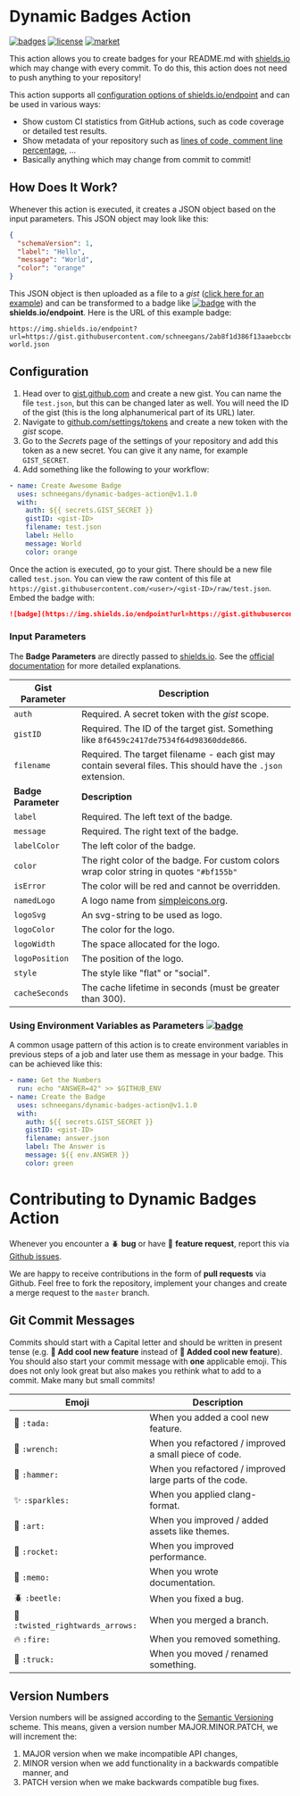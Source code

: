 # Dynamic Badges Action

[![badges](https://github.com/Schneegans/dynamic-badges-action/workflows/Build%20Badges/badge.svg)](https://github.com/Schneegans/dynamic-badges-action/actions)
[![license](https://img.shields.io/badge/License-MIT-purple.svg)](LICENSE)
[![market](https://img.shields.io/badge/Get_it-on_the_Marketplace-informational.svg)](https://github.com/marketplace/actions/dynamic-badges)

This action allows you to create badges for your README.md with [shields.io](https://shields.io) which may change with every commit. To do this, this action does not need to push anything to your repository!

This action supports all [configuration options of shields.io/endpoint](https://shields.io/endpoint) and can be used in various ways:
* Show custom CI statistics from GitHub actions, such as code coverage or detailed test results.
* Show metadata of your repository such as [lines of code, comment line percentage](https://schneegans.github.io/tutorials/2020/08/16/badges), ...
* Basically anything which may change from commit to commit!

## How Does It Work?

Whenever this action is executed, it creates a JSON object based on the input parameters.
This JSON object may look like this:

```json
{
  "schemaVersion": 1,
  "label": "Hello",
  "message": "World",
  "color": "orange"
}
```

This JSON object is then uploaded as a file to a *gist* ([click here for an example](https://gist.github.com/Schneegans/2ab8f1d386f13aaebccbd87dac94068d)) and can be transformed to a badge like [![badge](https://img.shields.io/endpoint?url=https://gist.githubusercontent.com/schneegans/2ab8f1d386f13aaebccbd87dac94068d/raw/hello-world.json)](https://img.shields.io/endpoint?url=https://gist.githubusercontent.com/schneegans/2ab8f1d386f13aaebccbd87dac94068d/raw/hello-world.json) with the **shields.io/endpoint**. Here is the URL of this example badge:

```
https://img.shields.io/endpoint?url=https://gist.githubusercontent.com/schneegans/2ab8f1d386f13aaebccbd87dac94068d/raw/hello-world.json
```

## Configuration

1. Head over to [gist.github.com](https://gist.github.com/) and create a new gist. You can name the file `test.json`, but this can be changed later as well. You will need the ID of the gist (this is the long alphanumerical part of its URL) later.
2. Navigate to [github.com/settings/tokens](https://github.com/settings/tokens) and create a new token with the *gist* scope.
3. Go to the *Secrets* page of the settings of your repository and add this token as a new secret. You can give it any name, for example `GIST_SECRET`.
4. Add something like the following to your workflow:
```yml
- name: Create Awesome Badge
  uses: schneegans/dynamic-badges-action@v1.1.0
  with:
    auth: ${{ secrets.GIST_SECRET }}
    gistID: <gist-ID>
    filename: test.json
    label: Hello
    message: World
    color: orange
```

Once the action is executed, go to your gist.
There should be a new file called `test.json`.
You can view the raw content of this file at `https://gist.githubusercontent.com/<user>/<gist-ID>/raw/test.json`.
Embed the badge with:

```markdown
![badge](https://img.shields.io/endpoint?url=https://gist.githubusercontent.com/<user>/<gist-ID>/raw/test.json)
```

### Input Parameters

The **Badge Parameters** are directly passed to [shields.io](https://shields.io). See the [official documentation](https://shields.io/endpoint) for more detailed explanations.

Gist Parameter | Description
----------|------------
`auth` | Required. A secret token with the *gist* scope.
`gistID` | Required. The ID of the target gist. Something like `8f6459c2417de7534f64d98360dde866`.
`filename` | Required. The target filename - each gist may contain several files. This should have the `.json` extension.
**Badge Parameter** | **Description**
`label` | Required. The left text of the badge.
`message` | Required. The right text of the badge.
`labelColor` | The left color of the badge.
`color` | The right color of the badge. For custom colors wrap color string in quotes `"#bf155b"`
`isError` | The color will be red and cannot be overridden.
`namedLogo` | A logo name from [simpleicons.org](http://simpleicons.org/).
`logoSvg` | An svg-string to be used as logo.
`logoColor` | The color for the logo.
`logoWidth` | The space allocated for the logo.
`logoPosition` | The position of the logo.
`style` | The style like "flat" or "social".
`cacheSeconds` | The cache lifetime in seconds (must be greater than 300).

### Using Environment Variables as Parameters [![badge](https://img.shields.io/endpoint?url=https://gist.githubusercontent.com/schneegans/2ab8f1d386f13aaebccbd87dac94068d/raw/answer.json)](https://img.shields.io/endpoint?url=https://gist.githubusercontent.com/schneegans/2ab8f1d386f13aaebccbd87dac94068d/raw/answer.json)

A common usage pattern of this action is to create environment variables in previous steps of a job and later use them as message in your badge. This can be achieved like this:

```yml
- name: Get the Numbers
  run: echo "ANSWER=42" >> $GITHUB_ENV
- name: Create the Badge
  uses: schneegans/dynamic-badges-action@v1.1.0
  with:
    auth: ${{ secrets.GIST_SECRET }}
    gistID: <gist-ID>
    filename: answer.json
    label: The Answer is
    message: ${{ env.ANSWER }}
    color: green
```

# Contributing to Dynamic Badges Action

Whenever you encounter a :beetle: **bug** or have :tada: **feature request**, 
report this via [Github issues](https://github.com/schneegans/dynamic-badges-action/issues).

We are happy to receive contributions in the form of **pull requests** via Github.
Feel free to fork the repository, implement your changes and create a merge request to the `master` branch.

## Git Commit Messages

Commits should start with a Capital letter and should be written in present tense (e.g. __:tada: Add cool new feature__ instead of __:tada: Added cool new feature__).
You should also start your commit message with **one** applicable emoji. This does not only look great but also makes you rethink what to add to a commit. Make many but small commits!

Emoji | Description
------|------------
:tada: `:tada:` | When you added a cool new feature.
:wrench: `:wrench:` | When you refactored / improved a small piece of code.
:hammer: `:hammer:` | When you refactored / improved large parts of the code.
:sparkles: `:sparkles:` | When you applied clang-format.
:art: `:art:` | When you improved / added assets like themes.
:rocket: `:rocket:` | When you improved performance.
:memo: `:memo:` | When you wrote documentation.
:beetle: `:beetle:` | When you fixed a bug.
:twisted_rightwards_arrows: `:twisted_rightwards_arrows:` | When you merged a branch.
:fire: `:fire:` | When you removed something.
:truck: `:truck:` | When you moved / renamed something.

## Version Numbers

Version numbers will be assigned according to the [Semantic Versioning](https://semver.org/) scheme.
This means, given a version number MAJOR.MINOR.PATCH, we will increment the:

1. MAJOR version when we make incompatible API changes,
2. MINOR version when we add functionality in a backwards compatible manner, and
3. PATCH version when we make backwards compatible bug fixes.
